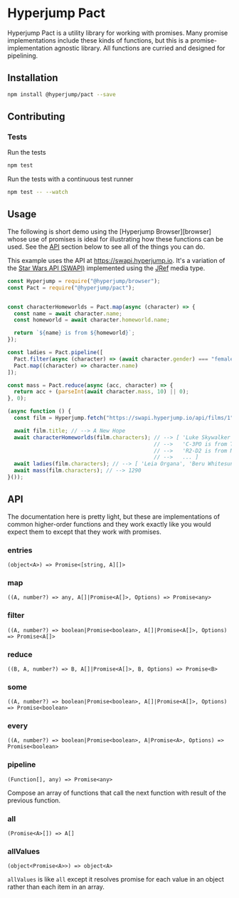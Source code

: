 # Hyperjump Pact

Hyperjump Pact is a utility library for working with promises. Many promise
implementations include these kinds of functions, but this is a
promise-implementation agnostic library. All functions are curried and designed
for pipelining.

## Installation

```bash
npm install @hyperjump/pact --save
```

## Contributing

### Tests

Run the tests

```bash
npm test
```

Run the tests with a continuous test runner

```bash
npm test -- --watch
```

## Usage

The following is short demo using the [Hyperjump Browser][browser] whose use of
promises is ideal for illustrating how these functions can be used. See the
[API](#api) section below to see all of the things you can do.

This example uses the API at https://swapi.hyperjump.io. It's a variation of the
[Star Wars API (SWAPI)](https://www.swapi.co) implemented using the [JRef][jref]
media type.

```javascript
const Hyperjump = require("@hyperjump/browser");
const Pact = require("@hyperjump/pact");


const characterHomeworlds = Pact.map(async (character) => {
  const name = await character.name;
  const homeworld = await character.homeworld.name;

  return `${name} is from ${homeworld}`;
});

const ladies = Pact.pipeline([
  Pact.filter(async (character) => (await character.gender) === "female"),
  Pact.map((character) => character.name)
]);

const mass = Pact.reduce(async (acc, character) => {
  return acc + (parseInt(await character.mass, 10) || 0);
}, 0);

(async function () {
  const film = Hyperjump.fetch("https://swapi.hyperjump.io/api/films/1");

  await film.title; // --> A New Hope
  await characterHomeworlds(film.characters); // --> [ 'Luke Skywalker is from Tatooine',
                                              // -->   'C-3PO is from Tatooine',
                                              // -->   'R2-D2 is from Naboo',
                                              // -->   ... ]
  await ladies(film.characters); // --> [ 'Leia Organa', 'Beru Whitesun lars' ]
  await mass(film.characters); // --> 1290
}());
```

## API

The documentation here is pretty light, but these are implementations of common
higher-order functions and they work exactly like you would expect them to
except that they work with promises.

### entries
`(object<A>) => Promise<[string, A][]>`

### map
`((A, number?) => any, A[]|Promise<A[]>, Options) => Promise<any>`

### filter
`((A, number?) => boolean|Promise<boolean>, A[]|Promise<A[]>, Options) => Promise<A[]>`

### reduce
`((B, A, number?) => B, A[]|Promise<A[]>, B, Options) => Promise<B>`

### some
`((A, number?) => boolean|Promise<boolean>, A[]|Promise<A[]>, Options) => Promise<boolean>`

### every
`((A, number?) => boolean|Promise<boolean>, A|Promise<A>, Options) => Promise<boolean>`

### pipeline
`(Function[], any) => Promise<any>`

Compose an array of functions that call the next function with result of the
previous function.

### all
`(Promise<A>[]) => A[]`

### allValues
`(object<Promise<A>>) => object<A>`

`allValues` is like `all` except it resolves promise for each value in an object
rather than each item in an array.

[hyperjump]: https://github.com/jdesrosiers/hyperjump-browser
[jref]: https://github.com/jdesrosiers/hyperjump-browser/blob/master/json-reference/README.md
[rollup]: https://rollupjs.org
